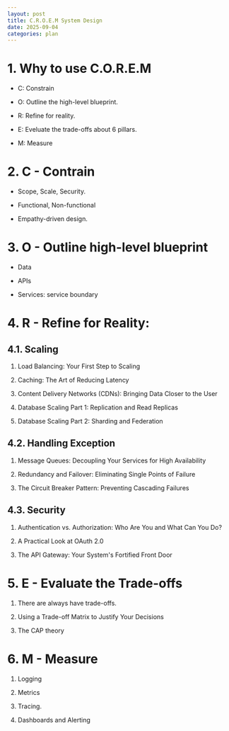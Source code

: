 ```yaml
---
layout: post
title: C.R.O.E.M System Design
date: 2025-09-04
categories: plan
---
```


# 1. Why to use C.O.R.E.M

- C: Constrain

- O: Outline the high-level blueprint.

- R: Refine for reality.

- E: Eveluate the trade-offs about 6 pillars.

- M: Measure

# 2. C - Contrain

- Scope, Scale, Security.

- Functional, Non-functional

- Empathy-driven design.

# 3. O - Outline high-level blueprint

- Data

- APIs

- Services: service boundary

# 4. R - Refine for Reality:

## 4.1. Scaling

1. Load Balancing: Your First Step to Scaling

2. Caching: The Art of Reducing Latency

3. Content Delivery Networks (CDNs): Bringing Data Closer to the User

4. Database Scaling Part 1: Replication and Read Replicas

5. Database Scaling Part 2: Sharding and Federation

## 4.2. Handling Exception

1. Message Queues: Decoupling Your Services for High Availability

2. Redundancy and Failover: Eliminating Single Points of Failure

3. The Circuit Breaker Pattern: Preventing Cascading Failures

## 4.3. Security

1. Authentication vs. Authorization: Who Are You and What Can You Do?

2. A Practical Look at OAuth 2.0

3. The API Gateway: Your System's Fortified Front Door

# 5. E - Evaluate the Trade-offs

1. There are always have trade-offs.

2. Using a Trade-off Matrix to Justify Your Decisions

3. The CAP theory

# 6. M - Measure

1. Logging

2. Metrics

3. Tracing.

4. Dashboards and Alerting
